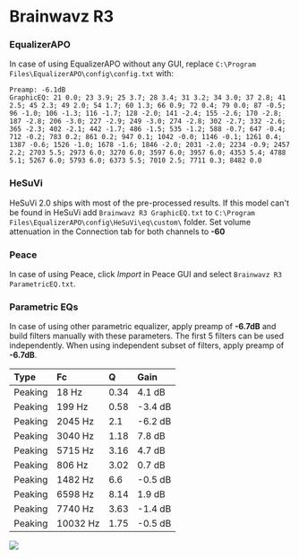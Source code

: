 # Brainwavz R3

### EqualizerAPO
In case of using EqualizerAPO without any GUI, replace `C:\Program Files\EqualizerAPO\config\config.txt`
with:
```
Preamp: -6.1dB
GraphicEQ: 21 0.0; 23 3.9; 25 3.7; 28 3.4; 31 3.2; 34 3.0; 37 2.8; 41 2.5; 45 2.3; 49 2.0; 54 1.7; 60 1.3; 66 0.9; 72 0.4; 79 0.0; 87 -0.5; 96 -1.0; 106 -1.3; 116 -1.7; 128 -2.0; 141 -2.4; 155 -2.6; 170 -2.8; 187 -2.8; 206 -3.0; 227 -2.9; 249 -3.0; 274 -2.8; 302 -2.7; 332 -2.6; 365 -2.3; 402 -2.1; 442 -1.7; 486 -1.5; 535 -1.2; 588 -0.7; 647 -0.4; 712 -0.2; 783 0.2; 861 0.2; 947 0.1; 1042 -0.0; 1146 -0.1; 1261 0.4; 1387 -0.6; 1526 -1.0; 1678 -1.6; 1846 -2.0; 2031 -2.0; 2234 -0.9; 2457 2.2; 2703 5.5; 2973 6.0; 3270 6.0; 3597 6.0; 3957 6.0; 4353 5.4; 4788 5.1; 5267 6.0; 5793 6.0; 6373 5.5; 7010 2.5; 7711 0.3; 8482 0.0
```

### HeSuVi
HeSuVi 2.0 ships with most of the pre-processed results. If this model can't be found in HeSuVi add
`Brainwavz R3 GraphicEQ.txt` to `C:\Program Files\EqualizerAPO\config\HeSuVi\eq\custom\` folder.
Set volume attenuation in the Connection tab for both channels to **-60**

### Peace
In case of using Peace, click *Import* in Peace GUI and select `Brainwavz R3 ParametricEQ.txt`.

### Parametric EQs
In case of using other parametric equalizer, apply preamp of **-6.7dB** and build filters manually
with these parameters. The first 5 filters can be used independently.
When using independent subset of filters, apply preamp of **-6.7dB**.

| Type    | Fc       |    Q | Gain    |
|:--------|:---------|:-----|:--------|
| Peaking | 18 Hz    | 0.34 | 4.1 dB  |
| Peaking | 199 Hz   | 0.58 | -3.4 dB |
| Peaking | 2045 Hz  | 2.1  | -6.2 dB |
| Peaking | 3040 Hz  | 1.18 | 7.8 dB  |
| Peaking | 5715 Hz  | 3.16 | 4.7 dB  |
| Peaking | 806 Hz   | 3.02 | 0.7 dB  |
| Peaking | 1482 Hz  | 6.6  | -0.5 dB |
| Peaking | 6598 Hz  | 8.14 | 1.9 dB  |
| Peaking | 7740 Hz  | 3.63 | -1.4 dB |
| Peaking | 10032 Hz | 1.75 | -0.5 dB |

![](https://raw.githubusercontent.com/jaakkopasanen/AutoEq/master/results/innerfidelity/sbaf-serious/Brainwavz%20R3/Brainwavz%20R3.png)